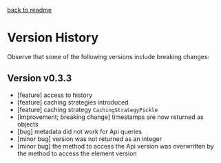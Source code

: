 [back to readme](../../)

# Version History

Observe that some of the following versions include breaking changes:

## Version v0.3.3

* [feature] access to history
* [feature] caching strategies introduced
* [feature] caching strategy `CachingStrategyPickle`
* [improvement; breaking change] timestamps are now returned as objects
* [bug] metadata did not work for Api queries
* [minor bug] version was not returned as an integer
* [minor bug] the method to access the Api version was overwritten by the method to access the element version
